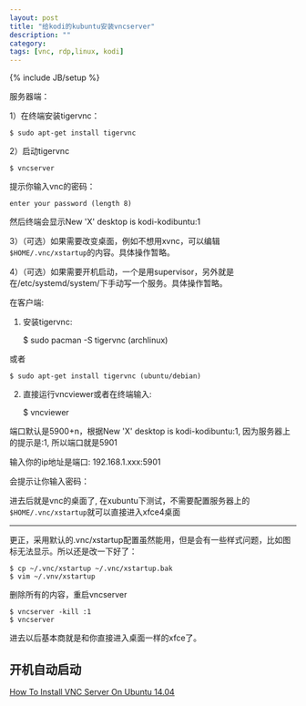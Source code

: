 ```yaml
---
layout: post
title: "给kodi的kubuntu安装vncserver"
description: ""
category:
tags: [vnc, rdp,linux, kodi]
---
```

{% include JB/setup %}

服务器端：

1）在终端安装tigervnc：

    $ sudo apt-get install tigervnc

2）启动tigervnc

    $ vncserver

提示你输入vnc的密码：

    enter your password (length 8)

然后终端会显示New 'X' desktop is kodi-kodibuntu:1

3）（可选）如果需要改变桌面，例如不想用xvnc，可以编辑```$HOME/.vnc/xstartup```的内容。具体操作暂略。

4）（可选）如果需要开机启动，一个是用supervisor，另外就是在/etc/systemd/system/下手动写一个服务。具体操作暂略。

在客户端:

1) 安装tigervnc:

    $ sudo pacman -S tigervnc   (archlinux)

或者

    $ sudo apt-get install tigervnc (ubuntu/debian)

2) 直接运行vncviewer或者在终端输入:

    $ vncviewer

端口默认是5900+n，根据New 'X' desktop is kodi-kodibuntu:1, 因为服务器上的提示是:1, 所以端口就是5901

输入你的ip地址是端口: 192.168.1.xxx:5901

会提示让你输入密码：

进去后就是vnc的桌面了, 在xubuntu下测试，不需要配置服务器上的```$HOME/.vnc/xstartup```就可以直接进入xfce4桌面

---

更正，采用默认的.vnc/xstartup配置虽然能用，但是会有一些样式问题，比如图标无法显示。所以还是改一下好了：

    $ cp ~/.vnc/xstartup ~/.vnc/xstartup.bak
    $ vim ~/.vnv/xstartup

删除所有的内容，重启vncserver

    $ vncserver -kill :1
    $ vncserver

进去以后基本商就是和你直接进入桌面一样的xfce了。

## 开机自动启动






[How To Install VNC Server On Ubuntu 14.04](https://www.howtoforge.com/how-to-install-vnc-server-on-ubuntu-14.04)
